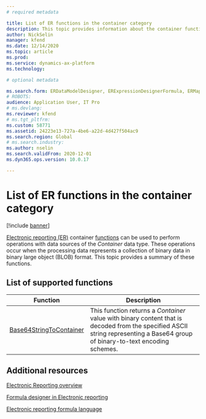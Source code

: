 ```yaml
---
# required metadata

title: List of ER functions in the container category
description: This topic provides information about the container functions that are supported in Electronic reporting (ER).
author: NickSelin
manager: kfend
ms.date: 12/14/2020
ms.topic: article
ms.prod: 
ms.service: dynamics-ax-platform
ms.technology: 

# optional metadata

ms.search.form: ERDataModelDesigner, ERExpressionDesignerFormula, ERMappedFormatDesigner, ERModelMappingDesigner
# ROBOTS: 
audience: Application User, IT Pro
# ms.devlang: 
ms.reviewer: kfend
# ms.tgt_pltfrm: 
ms.custom: 58771
ms.assetid: 24223e13-727a-4be6-a22d-4d427f504ac9
ms.search.region: Global
# ms.search.industry: 
ms.author: nselin
ms.search.validFrom: 2020-12-01
ms.dyn365.ops.version: 10.0.17

---
```


# List of ER functions in the container category

[!include [banner](../includes/banner.md)]

[Electronic reporting (ER)](general-electronic-reporting.md) container [functions](er-formula-language.md#functions) can be used to perform operations with data sources of the *Container* data type. These operations occur when the processing data represents a collection of binary data in binary large object (BLOB) format. This topic provides a summary of these functions.

## List of supported functions

| Function | Description |
|----------|-------------|
| [Base64StringToContainer](er-functions-container-base64stringtocontainer.md) | This function returns a *Container* value with binary content that is decoded from the specified ASCII string representing a Base64 group of binary-to-text encoding schemes. |

## Additional resources

[Electronic Reporting overview](general-electronic-reporting.md)

[Formula designer in Electronic reporting](general-electronic-reporting-formula-designer.md)

[Electronic reporting formula language](er-formula-language.md)
